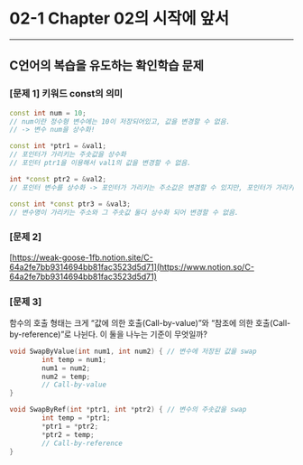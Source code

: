 # 02-1 Chapter 02의 시작에 앞서

---

## C언어의 복습을 유도하는 확인학습 문제

### [문제 1] 키워드 const의 의미

```cpp
const int num = 10;
// num이란 정수형 변수에는 10이 저장되어있고, 값을 변경할 수 없음.
// -> 변수 num을 상수화!

const int *ptr1 = &val1;
// 포인터가 가리키는 주솟값을 상수화
// 포인터 ptr1을 이용해서 val1의 값을 변경할 수 없음.

int *const ptr2 = &val2;
// 포인터 변수를 상수화 -> 포인터가 가리키는 주소값은 변경할 수 있지만, 포인터가 가리키는 주소는 변경X

const int *const ptr3 = &val3;
// 변수명이 가리키는 주소와 그 주솟값 둘다 상수화 되어 변경할 수 없음.
```

### [문제 2]

[https://weak-goose-1fb.notion.site/C-64a2fe7bb9314694bb81fac3523d5d71](https://www.notion.so/C-64a2fe7bb9314694bb81fac3523d5d71)

### [문제 3]

함수의 호출 형태는 크게 “값에 의한 호출(Call-by-value)”와 “참조에 의한 호출(Call-by-reference)”로 나뉜다. 이 둘을 나누는 기준이 무엇일까?

```cpp
void SwapByValue(int num1, int num2) { // 변수에 저장된 값을 swap
		int temp = num1;
		num1 = num2;
		num2 = temp;
		// Call-by-value
}

void SwapByRef(int *ptr1, int *ptr2) { // 변수의 주솟값을 swap
		int temp = *ptr1;
		*ptr1 = *ptr2;
		*ptr2 = temp;
		// Call-by-reference
}
```